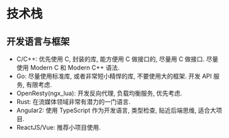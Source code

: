 # 技术栈

## 开发语言与框架

* C/C++: 优先使用 C, 封装的库, 能方便用 C 做接口的, 尽量用 C 做接口. 尽量使用 Modern C 和 Modern C++ 语法.
* Go: 尽量使用标准库, 或者非常短小精悍的库, 不要使用大的框架. 开发 API 服务, 有限考虑.
* OpenResty(ngx_lua): 开发反向代理, 负载均衡服务, 优先考虑.
* Rust: 在流媒体领域非常有潜力的一门语言.
* Angular2: 使用 TypeScript 作为开发语言, 类型检查, 贴近后端思维, 适合大项目.
* ReactJS/Vue: 推荐小项目使用.
